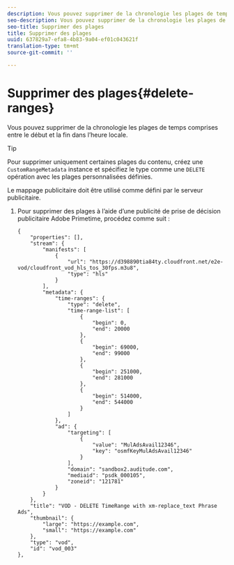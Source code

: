 ```yaml
---
description: Vous pouvez supprimer de la chronologie les plages de temps comprises entre le début et la fin dans l’heure locale.
seo-description: Vous pouvez supprimer de la chronologie les plages de temps comprises entre le début et la fin dans l’heure locale.
seo-title: Supprimer des plages
title: Supprimer des plages
uuid: 637829a7-efa8-4b83-9a04-ef01c043621f
translation-type: tm+mt
source-git-commit: ''

---
```



# Supprimer des plages{#delete-ranges}

Vous pouvez supprimer de la chronologie les plages de temps comprises entre le début et la fin dans l’heure locale.

>[!TIP]
>
>Pour supprimer uniquement certaines plages du contenu, créez une `CustomRangeMetadata` instance et spécifiez le type comme une `DELETE` opération avec les plages personnalisées définies.

Le mappage publicitaire doit être utilisé comme défini par le serveur publicitaire.

1. Pour supprimer des plages à l’aide d’une publicité de prise de décision publicitaire Adobe Primetime, procédez comme suit :

   ```
   {   
       "properties": [],
       "stream": {
           "manifests": [
               {
                   "url": "https://d398890tia84ty.cloudfront.net/e2e-vod/cloudfront_vod_hls_tos_30fps.m3u8",
                   "type": "hls"
               }
           ],
           "metadata": {
               "time-ranges": {
                   "type": "delete",
                   "time-range-list": [
                       {
                           "begin": 0,
                           "end": 20000
                       },
                       {
                           "begin": 69000,
                           "end": 99000
                       },
                       {
                           "begin": 251000,
                           "end": 281000
                       },
                       {
                           "begin": 514000,
                           "end": 544000
                       }
                   ]
               },
               "ad": {
                   "targeting": [
                       {
                           "value": "MulAdsAvail12346",
                           "key": "osmfKeyMulAdsAvail12346"
                       }
                   ],
                   "domain": "sandbox2.auditude.com",
                   "mediaid": "psdk_000105",
                   "zoneid": "121781"
               }     
           }
       },   
       "title": "VOD - DELETE TimeRange with xm-replace_text Phrase Ads",
       "thumbnail": {
           "large": "https://example.com",
           "small": "https://example.com"
       },
       "type": "vod",
       "id": "vod_003"
   },
   ```

